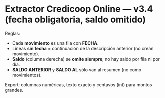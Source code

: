 
# Extractor Credicoop Online — v3.4 (fecha obligatoria, saldo omitido)

Reglas:
- Cada **movimiento** es una fila con **FECHA**.  
- Líneas **sin fecha** = continuación de la descripción anterior (no crean movimiento).  
- **Saldo** (columna derecha) se **omite siempre**; no hay saldo por fila ni por día.  
- **SALDO ANTERIOR** y **SALDO AL** sólo van al resumen (no como movimientos).

Export: columnas numéricas, texto exacto y centavos (int) para montos grandes.

